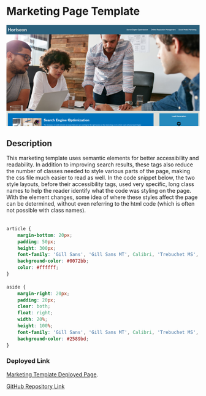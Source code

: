 # Marketing Page Template 

![Template Screenshot](assets/images/template_screenshot.png)

## Description

This marketing template uses semantic elements for better accessibility and readability. In addition to improving search results, these tags also reduce the number of classes needed to style various parts of the page, making the css file much easier to read as well. In the code snippet below, the two style layouts, before their accessibility tags, used very specific, long class names to help the reader identify what the code was styling on the page. With the element changes, some idea of where these styles affect the page can be determined, without even referring to the html code (which is often not possible with class names).

```css

article {
    margin-bottom: 20px;
    padding: 50px;
    height: 300px;
    font-family: 'Gill Sans', 'Gill Sans MT', Calibri, 'Trebuchet MS', sans-serif;
    background-color: #0072bb;
    color: #ffffff;
}

aside {
    margin-right: 20px;
    padding: 20px;
    clear: both;
    float: right;
    width: 20%;
    height: 100%;
    font-family: 'Gill Sans', 'Gill Sans MT', Calibri, 'Trebuchet MS', sans-serif;
    background-color: #2589bd;
}
```

### Deployed Link

[Marketing Template Deployed Page](https://anzelcapparelli.github.io/marketing_page/).


[GitHub Repository Link](https://github.com/anzelcapparelli/marketing_page)


